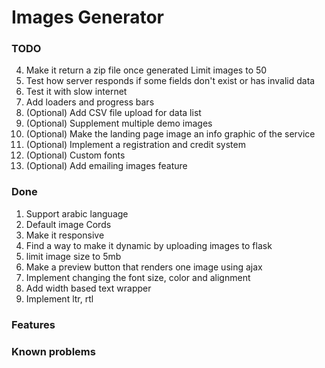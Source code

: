 # Images Generator

### TODO

4. Make it return a zip file once generated Limit images to 50
5. Test how server responds if some fields don't exist or has invalid data
6. Test it with slow internet
7. Add loaders and progress bars
8. (Optional) Add CSV file upload for data list
9. (Optional) Supplement multiple demo images
10. (Optional) Make the landing page image an info graphic of the service
11. (Optional) Implement a registration and credit system
12. (Optional) Custom fonts
13. (Optional) Add emailing images feature

### Done

1. Support arabic language
2. Default image Cords
3. Make it responsive
4. Find a way to make it dynamic by uploading images to flask
5. limit image size to 5mb
6. Make a preview button that renders one image using ajax
7. Implement changing the font size, color and alignment
8. Add width based text wrapper
9. Implement ltr, rtl

### Features

### Known problems
